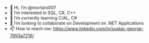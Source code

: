 - 👋 Hi, I’m @mortaro007
- 👀 I’m interested in SQL, C#, C++
- 🌱 I’m currently learning C/AL, C#
- 💞️ I’m looking to collaborate on Development on .NET Applications
- 📫 How to reach me: https://www.linkedin.com/in/sustac-george-7953a7216/

